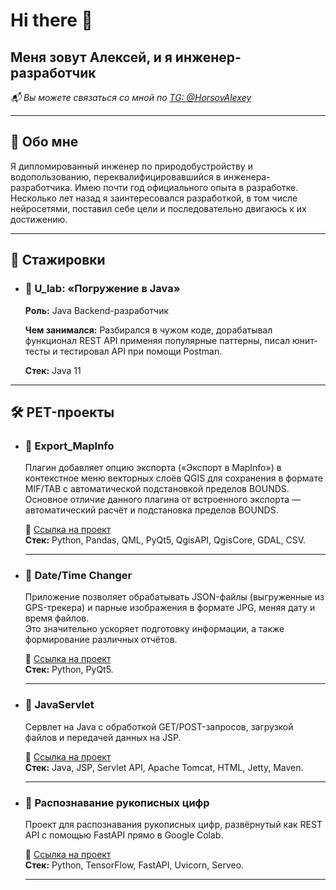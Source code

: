 # Hi there 👋  

## Меня зовут Алексей, и я инженер-разработчик  

*📬 Вы можете связаться со мной по [TG: @HorsovAlexey](https://t.me/HorsovAlexey)*  

---

## 📌 Обо мне  

Я дипломированный инженер по природобустройству и водопользованию, переквалифицировавшийся в инженера-разработчика. Имею почти год официального опыта в разработке.  
Несколько лет назад я заинтересовался разработкой, в том числе нейросетями, поставил себе цели и последовательно двигаюсь к их достижению.  

---

## 🚀 Стажировки  

- ### 📌 U_lab: «Погружение в Java»  
  **Роль:** Java Backend-разработчик  
  
  **Чем занимался:**  Разбирался в чужом коде, дорабатывал функционал REST API применяя популярные паттерны, писал юнит-тесты и тестировал API при помощи Postman.  
  
  **Стек:** Java 11  

---

## 🛠 PET-проекты  

- ### 🎯 Export_MapInfo  
  Плагин добавляет опцию экспорта («Экспорт в MapInfo») в контекстное меню векторных слоёв QGIS для сохранения в формате MIF/TAB с автоматической подстановкой пределов BOUNDS.  
  Основное отличие данного плагина от встроенного экспорта — автоматический расчёт и подстановка пределов BOUNDS.  
  
  🔗 [Ссылка на проект](https://github.com/Paoak/Export_MapInfo)  
  **Стек:** Python, Pandas, QML, PyQt5, QgisAPI, QgisCore, GDAL, CSV.
  
  ---
  
- ### 🎯 Date/Time Changer  
  Приложение позволяет обрабатывать JSON-файлы (выгруженные из GPS-трекера) и парные изображения в формате JPG, меняя дату и время файлов.  
  Это значительно ускоряет подготовку информации, а также формирование различных отчётов.  
  
  🔗 [Ссылка на проект](https://github.com/Paoak/TimeChanger)  
  **Стек:** Python, PyQt5. 
  
  ---
  
- ### 🎯 JavaServlet  
  Сервлет на Java с обработкой GET/POST-запросов, загрузкой файлов и передачей данных на JSP.  
  
  🔗 [Ссылка на проект](https://github.com/Paoak/Servlet/tree/master)  
  **Стек:** Java, JSP, Servlet API, Apache Tomcat, HTML, Jetty, Maven.
  
  ---
  
- ### 🎯 Распознавание рукописных цифр  
  Проект для распознавания рукописных цифр, развёрнутый как REST API с помощью FastAPI прямо в Google Colab.  
  
  🔗 [Ссылка на проект](https://github.com/Paoak/RestAPI_MNIST)  
  **Стек:** Python, TensorFlow, FastAPI, Uvicorn, Serveo.
  
  ---

